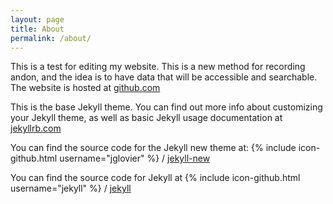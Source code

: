 ```yaml
---
layout: page
title: About
permalink: /about/
---
```


This is a test for editing my website. This is a new method for recording andon, and the idea is to have data that will be accessible and searchable. The website is hosted at [github.com](https://github.com)

This is the base Jekyll theme. You can find out more info about customizing your Jekyll theme, as well as basic Jekyll usage documentation at [jekyllrb.com](http://jekyllrb.com/)

You can find the source code for the Jekyll new theme at:
{% include icon-github.html username="jglovier" %} /
[jekyll-new](https://github.com/jglovier/jekyll-new)

You can find the source code for Jekyll at
{% include icon-github.html username="jekyll" %} /
[jekyll](https://github.com/jekyll/jekyll)
